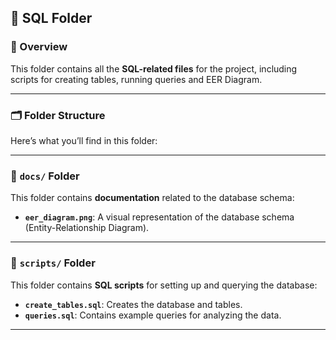 ## 📂 SQL Folder

### 📖 Overview
This folder contains all the **SQL-related files** for the project, including scripts for creating tables, running queries and EER Diagram.

---

### 🗂️ Folder Structure
Here’s what you’ll find in this folder:

---

### 📄 `docs/` Folder
This folder contains **documentation** related to the database schema:
- **`eer_diagram.png`**: A visual representation of the database schema (Entity-Relationship Diagram).

---

### 📜 `scripts/` Folder
This folder contains **SQL scripts** for setting up and querying the database:
- **`create_tables.sql`**: Creates the database and tables.
- **`queries.sql`**: Contains example queries for analyzing the data.

---
